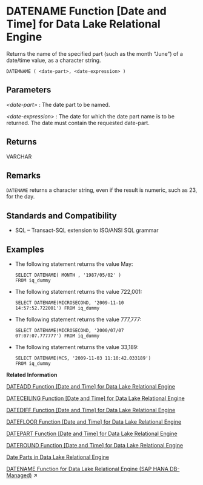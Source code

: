 <!-- loioa5472b7084f21015892b91f8f67b6ef9 -->

# DATENAME Function \[Date and Time\] for Data Lake Relational Engine

Returns the name of the specified part \(such as the month “June”\) of a date/time value, as a character string.



```
DATEMNAME ( <date-part>, <date-expression> )
```



<a name="loioa5472b7084f21015892b91f8f67b6ef9__DATENAME_parm1"/>

## Parameters

 *<date-part\>*
 :   The date part to be named.

  *<date-expression\>*
 :   The date for which the date part name is to be returned. The date must contain the requested date-part.

 

<a name="loioa5472b7084f21015892b91f8f67b6ef9__DATENAME_returns1"/>

## Returns

VARCHAR



<a name="loioa5472b7084f21015892b91f8f67b6ef9__DATENAME_remarks1"/>

## Remarks

`DATENAME` returns a character string, even if the result is numeric, such as 23, for the day.



<a name="loioa5472b7084f21015892b91f8f67b6ef9__DATENAME_standards1"/>

## Standards and Compatibility

-   SQL – Transact-SQL extension to ISO/ANSI SQL grammar



<a name="loioa5472b7084f21015892b91f8f67b6ef9__DATENAME_examples1"/>

## Examples

-   The following statement returns the value May:

    ```
    SELECT DATENAME( MONTH , '1987/05/02' )
    FROM iq_dummy
    ```

-   The following statement returns the value 722,001:

    ```
    SELECT DATENAME(MICROSECOND, '2009-11-10
    14:57:52.722001') FROM iq_dummy
    ```

-   The following statement returns the value 777,777:

    ```
    SELECT DATENAME(MICROSECOND, '2000/07/07
    07:07:07.777777') FROM iq_dummy
    ```

-   The following statement returns the value 33,189:

    ```
    SELECT DATENAME(MCS, '2009-11-03 11:10:42.033189')
    FROM iq_dummy
    ```


**Related Information**  


[DATEADD Function \[Date and Time\] for Data Lake Relational Engine](dateadd-function-date-and-time-for-data-lake-relational-engine-a5449de.md "Returns the date produced by adding the specified number of the specified date parts to a date.")

[DATECEILING Function \[Date and Time\] for Data Lake Relational Engine](dateceiling-function-date-and-time-for-data-lake-relational-engine-a545210.md "Calculates a new date, time, or datetime value by increasing the provided value up to the nearest larger value of the specified granularity.")

[DATEDIFF Function \[Date and Time\] for Data Lake Relational Engine](datediff-function-date-and-time-for-data-lake-relational-engine-a545a63.md "Returns the interval between two dates.")

[DATEFLOOR Function \[Date and Time\] for Data Lake Relational Engine](datefloor-function-date-and-time-for-data-lake-relational-engine-a5462b6.md "Calculates a new date, time, or datetime value by reducing the provided value down to the nearest lower value of the specified multiple with the specified granularity.")

[DATEPART Function \[Date and Time\] for Data Lake Relational Engine](datepart-function-date-and-time-for-data-lake-relational-engine-a547b06.md "Returns an integer value for the specified part of a date/time value.")

[DATEROUND Function \[Date and Time\] for Data Lake Relational Engine](dateround-function-date-and-time-for-data-lake-relational-engine-a5483a3.md "Calculates a new date, time, or datetime value by rounding the provided value up or down to the nearest multiple of the specified value with the specified granularity.")

[Date Parts in Data Lake Relational Engine](date-parts-in-data-lake-relational-engine-a52b8dd.md "Many of the date functions use dates built from date parts.")

[DATENAME Function for Data Lake Relational Engine (SAP HANA DB-Managed)](https://help.sap.com/viewer/a898e08b84f21015969fa437e89860c8/2023_1_QRC/en-US/b6977f358a8549aab30b4f2c48dd3c83.html "Returns the name of the specified part (such as the month “June”) of a date/time value, as a character string.") :arrow_upper_right:

